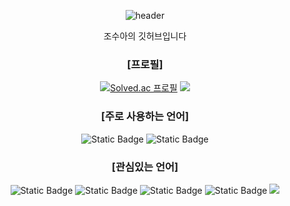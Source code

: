 <div align="center">

![header](https://capsule-render.vercel.app/api?type=rounded&color=timeGradient&text=Welcome%20to%20Zhaoxiuya's%20GitHub%20&animation=twinkling&fontSize=40&fontAlignY=50&fontAlign=50&height=180)

조수아의 깃허브입니다

### [프로필]
[![Solved.ac 프로필](http://mazassumnida.wtf/api/v2/generate_badge?boj=zhaoxiuya)](https://solved.ac/{zhaoxiuya})  <img src="http://mazandi.herokuapp.com/api?handle=zhaoxiuya&theme=dark"/>

### [주로 사용하는 언어]
<img alt="Static Badge" src="https://img.shields.io/badge/C%2B%2B-00599C?style=flat-square&logo=c%2B%2B&logoColor=white">
<img alt="Static Badge" src="https://img.shields.io/badge/C-A8B9CC?style=flat-square&logo=c&logoColor=white">


### [관심있는 언어]
<img alt="Static Badge" src="https://img.shields.io/badge/Rust-000000?style=flat-square&logo=Rust&logoColor=white">
<img alt="Static Badge" src="https://img.shields.io/badge/Haskell-5D4F85?style=flat-square&logo=Haskell&logoColor=white">
<img alt="Static Badge" src="https://img.shields.io/badge/Clojure-5881D8?style=flat-square&logo=Clojure&logoColor=white">
<img alt="Static Badge" src="https://img.shields.io/badge/Wolfram%20Mathematica-DD1100?style=flat-square&logo=wolframmathematica&logoColor=white">
<img src="https://img.shields.io/badge/Java-007396?style=flat&logo=OpenJDK&logoColor=white"/>
